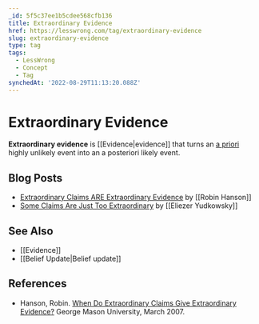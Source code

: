 ```yaml
---
_id: 5f5c37ee1b5cdee568cfb136
title: Extraordinary Evidence
href: https://lesswrong.com/tag/extraordinary-evidence
slug: extraordinary-evidence
type: tag
tags:
  - LessWrong
  - Concept
  - Tag
synchedAt: '2022-08-29T11:13:20.088Z'
---
```


# Extraordinary Evidence

**Extraordinary evidence** is [[Evidence|evidence]] that turns an [a priori](https://wiki.lesswrong.com/wiki/prior) highly unlikely event into an a posteriori likely event.

## Blog Posts

- [Extraordinary Claims ARE Extraordinary Evidence](http://www.overcomingbias.com/2007/01/extraordinary_c.html) by [[Robin Hanson]]
- [Some Claims Are Just Too Extraordinary](http://lesswrong.com/lw/gu/some_claims_are_just_too_extraordinary/) by [[Eliezer Yudkowsky]]

## See Also

- [[Evidence]]
- [[Belief Update|Belief update]]

## References

- Hanson, Robin. [When Do Extraordinary Claims Give Extraordinary Evidence?](http://mason.gmu.edu/~rhanson/extraord.pdf) George Mason University, March 2007.
